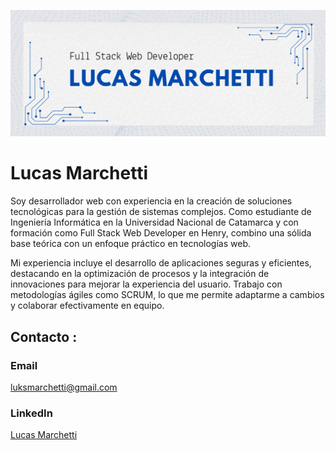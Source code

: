 

![Full Stack Developer](https://github.com/LucasMarchetti/LucasMarchetti/blob/main/Portada.png)

# Lucas Marchetti
Soy desarrollador web con experiencia en la creación de soluciones tecnológicas para la gestión de sistemas complejos. Como estudiante de Ingeniería Informática en la Universidad Nacional de Catamarca y con formación como Full Stack Web Developer en Henry, combino una sólida base teórica con un enfoque práctico en tecnologías web.

Mi experiencia incluye el desarrollo de aplicaciones seguras y eficientes, destacando en la optimización de procesos y la integración de innovaciones para mejorar la experiencia del usuario. Trabajo con metodologías ágiles como SCRUM, lo que me permite adaptarme a cambios y colaborar efectivamente en equipo.

## Contacto :
### Email 
luksmarchetti@gmail.com

### LinkedIn

[Lucas Marchetti](https://www.linkedin.com/in/marchetti-lucas/)


